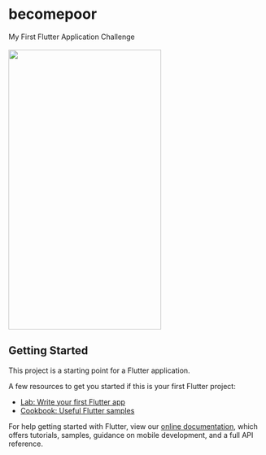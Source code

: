 # becomepoor

My First Flutter Application Challenge
<br/><br/>
<img src="https://github.com/Dheer08/Flutter-Development/blob/master/Demo%20of%20all%20apps/Challenge-Poor.jpg" width="300" height="550">

## Getting Started

This project is a starting point for a Flutter application.

A few resources to get you started if this is your first Flutter project:

- [Lab: Write your first Flutter app](https://flutter.dev/docs/get-started/codelab)
- [Cookbook: Useful Flutter samples](https://flutter.dev/docs/cookbook)

For help getting started with Flutter, view our
[online documentation](https://flutter.dev/docs), which offers tutorials,
samples, guidance on mobile development, and a full API reference.
